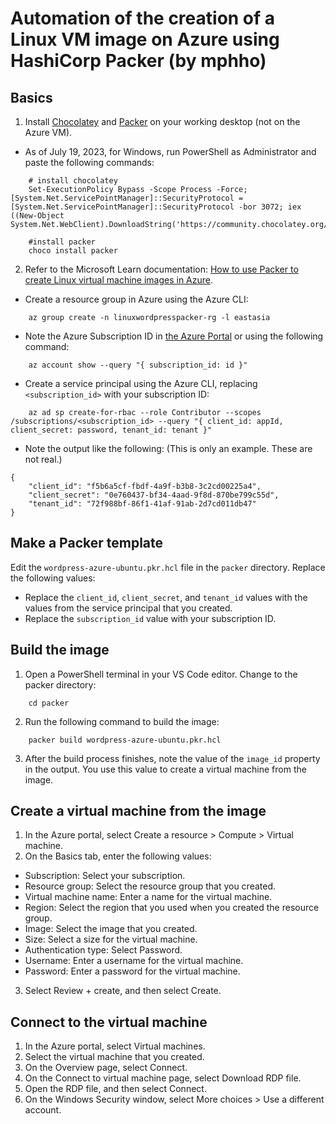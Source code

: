 # Automation of the creation of a Linux VM image on Azure using HashiCorp Packer (by mphho)

## Basics
1. Install [Chocolatey](https://chocolatey.org/install) and [Packer](https://developer.hashicorp.com/packer/tutorials/docker-get-started/get-started-install-cli) on your working desktop (not on the Azure VM).
- As of July 19, 2023, for Windows, run PowerShell as Administrator and paste the following commands:
```
	# install chocolatey
	Set-ExecutionPolicy Bypass -Scope Process -Force; [System.Net.ServicePointManager]::SecurityProtocol = [System.Net.ServicePointManager]::SecurityProtocol -bor 3072; iex ((New-Object System.Net.WebClient).DownloadString('https://community.chocolatey.org/install.ps1'))

	#install packer
	choco install packer
```

2. Refer to the Microsoft Learn documentation: [How to use Packer to create Linux virtual machine images in Azure](https://learn.microsoft.com/en-us/azure/virtual-machines/linux/build-image-with-packer).

- Create a resource group in Azure using the Azure CLI:
```
	az group create -n linuxwordpresspacker-rg -l eastasia
```
- Note the Azure Subscription ID in [the Azure Portal](https://portal.azure.com/#view/Microsoft_Azure_Billing/SubscriptionsBlade) or using the following command:
```
	az account show --query "{ subscription_id: id }"
```
- Create a service principal using the Azure CLI, replacing `<subscription_id>` with your subscription ID:
```
	az ad sp create-for-rbac --role Contributor --scopes /subscriptions/<subscription_id> --query "{ client_id: appId, client_secret: password, tenant_id: tenant }"
```
- Note the output like the following: (This is only an example. These are not real.)
```
{
    "client_id": "f5b6a5cf-fbdf-4a9f-b3b8-3c2cd00225a4",
    "client_secret": "0e760437-bf34-4aad-9f8d-870be799c55d",
    "tenant_id": "72f988bf-86f1-41af-91ab-2d7cd011db47"
}
```

## Make a Packer template
Edit the ``wordpress-azure-ubuntu.pkr.hcl`` file in the ``packer`` directory. Replace the following values:
- Replace the `client_id`, `client_secret`, and `tenant_id` values with the values from the service principal that you created.
- Replace the `subscription_id` value with your subscription ID.

## Build the image
1. Open a PowerShell terminal in your VS Code editor. Change to the packer directory:
```
	cd packer
```
2. Run the following command to build the image:
```
	packer build wordpress-azure-ubuntu.pkr.hcl
```
3. After the build process finishes, note the value of the `image_id` property in the output. You use this value to create a virtual machine from the image.

## Create a virtual machine from the image
1. In the Azure portal, select Create a resource > Compute > Virtual machine.
2. On the Basics tab, enter the following values:
- Subscription: Select your subscription.
- Resource group: Select the resource group that you created.
- Virtual machine name: Enter a name for the virtual machine.
- Region: Select the region that you used when you created the resource group.
- Image: Select the image that you created.
- Size: Select a size for the virtual machine.
- Authentication type: Select Password.
- Username: Enter a username for the virtual machine.
- Password: Enter a password for the virtual machine.
3. Select Review + create, and then select Create.

## Connect to the virtual machine
1. In the Azure portal, select Virtual machines.
2. Select the virtual machine that you created.
3. On the Overview page, select Connect.
4. On the Connect to virtual machine page, select Download RDP file.
5. Open the RDP file, and then select Connect.
6. On the Windows Security window, select More choices > Use a different account.